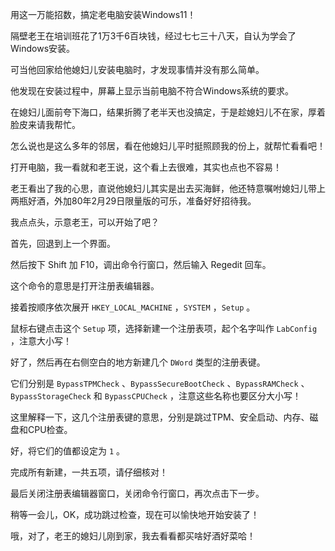 用这一万能招数，搞定老电脑安装Windows11！







隔壁老王在培训班花了1万3千6百块钱，经过七七三十八天，自认为学会了Windows安装。

可当他回家给他媳妇儿安装电脑时，才发现事情并没有那么简单。



他发现在安装过程中，屏幕上显示当前电脑不符合Windows系统的要求。

在媳妇儿面前夸下海口，结果折腾了老半天也没搞定，于是趁媳妇儿不在家，厚着脸皮来请我帮忙。

怎么说也是这么多年的邻居，看在他媳妇儿平时挺照顾我的份上，就帮忙看看吧！

打开电脑，我一看就和老王说，这个看上去很难，其实也点也不容易！

老王看出了我的心思，直说他媳妇儿其实是出去买海鲜，他还特意嘱咐媳妇儿带上两瓶好酒，外加80年2月29日限量版的可乐，准备好好招待我。



我点点头，示意老王，可以开始了吧？

首先，回退到上一个界面。



然后按下 Shift 加 F10，调出命令行窗口，然后输入 Regedit 回车。

这个命令的意思是打开注册表编辑器。



接着按顺序依次展开 `HKEY_LOCAL_MACHINE` ，`SYSTEM` ，`Setup` 。

鼠标右键点击这个 `Setup` 项，选择新建一个注册表项，起个名字叫作 `LabConfig` ，注意大小写！



好了，然后再在右侧空白的地方新建几个 `DWord` 类型的注册表键。

它们分别是 `BypassTPMCheck` 、`BypassSecureBootCheck` 、`BypassRAMCheck` 、 `BypassStorageCheck` 和 `BypassCPUCheck` ，注意这些名称也要区分大小写！

这里解释一下，这几个注册表键的意思，分别是跳过TPM、安全启动、内存、磁盘和CPU检查。

好，将它们的值都设定为 `1` 。

完成所有新建，一共五项，请仔细核对！

最后关闭注册表编辑器窗口，关闭命令行窗口，再次点击下一步。



稍等一会儿，OK，成功跳过检查，现在可以愉快地开始安装了！

哦，对了，老王的媳妇儿刚到家，我去看看都买啥好酒好菜哈！

